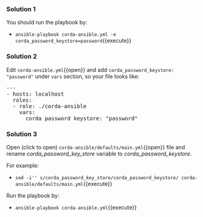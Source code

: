 ### Solution 1

You should run the playbook by:

- `ansible-playbook corda-ansible.yml -e corda_password_keystore=password`{{execute}}

### Solution 2

Edit `corda-ansible.yml`{{open}} and add `corda_password_keystore: "password"` under `vars` section, so your file looks like:

<pre class="file" data-filename="/root/group_vars/all.yml" data-target="replace">
---
- hosts: localhost
  roles:
  - role: ./corda-ansible
    vars:
      corda_password_keystore: "password"
</pre>

### Solution 3

Open (click to open) `corda-ansible/defaults/main.yml`{{open}} file and rename *corda_password_key_store* variable to *corda_password_keystore*.

For example:

- `sed -i'' s/corda_password_key_store/corda_password_keystore/ corda-ansible/defaults/main.yml`{{execute}}

Run the playbook by:

- `ansible-playbook corda-ansible.yml`{{execute}}
